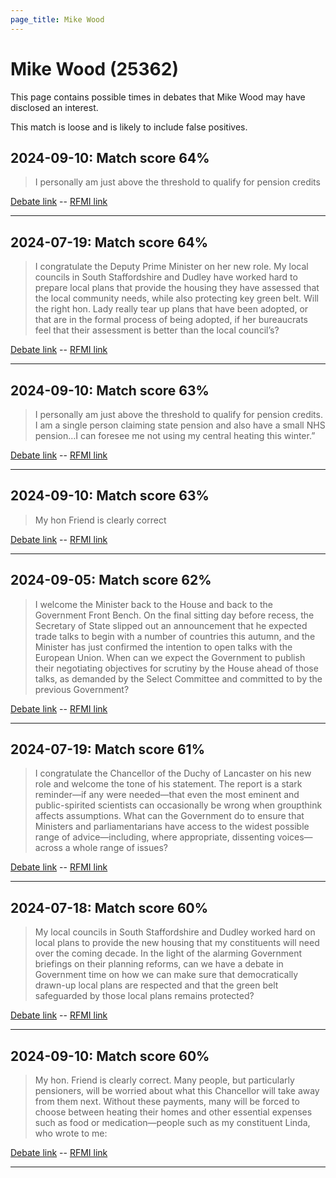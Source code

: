 ```yaml
---
page_title: Mike Wood
---
```


# Mike Wood  (25362)

This page contains possible times in debates that Mike Wood may have disclosed an interest.

This match is loose and is likely to include false positives. 



## 2024-09-10: Match score 64%

>I personally am just above the threshold to qualify for pension credits

[Debate link](https://www.theyworkforyou.com/debates/?id=2024-09-10a.767.1)  --  [RFMI link](https://www.theyworkforyou.com/mp/25362/register)


---



## 2024-07-19: Match score 64%

>I congratulate the Deputy Prime Minister on her new role. My local councils in South Staffordshire and Dudley have worked hard to prepare local plans that provide the housing they have assessed that the local community needs, while also protecting key green belt. Will the right hon. Lady really tear up plans that have been adopted, or that are in the formal process of being adopted, if her bureaucrats feel that their assessment is better than the local council’s?

[Debate link](https://www.theyworkforyou.com/debates/?id=2024-07-19b.314.0)  --  [RFMI link](https://www.theyworkforyou.com/mp/25362/register)


---



## 2024-09-10: Match score 63%

>I personally am just above the threshold to qualify for pension credits. I am a single person claiming state pension and also have a small NHS pension…I can foresee me not using my central heating this winter.”

[Debate link](https://www.theyworkforyou.com/debates/?id=2024-09-10a.767.1)  --  [RFMI link](https://www.theyworkforyou.com/mp/25362/register)


---



## 2024-09-10: Match score 63%

>My hon Friend is clearly correct

[Debate link](https://www.theyworkforyou.com/debates/?id=2024-09-10a.767.1)  --  [RFMI link](https://www.theyworkforyou.com/mp/25362/register)


---



## 2024-09-05: Match score 62%

>I welcome the Minister back to the House and back to the Government Front Bench. On the final sitting day before recess, the Secretary of State slipped out an announcement that he expected trade talks to begin with a number of countries this autumn, and the Minister has just confirmed the intention to open talks with the European Union. When can we expect the Government to publish their negotiating objectives for  scrutiny by the House ahead of those talks, as demanded by the Select Committee and committed to by the previous Government?

[Debate link](https://www.theyworkforyou.com/debates/?id=2024-09-05b.410.6)  --  [RFMI link](https://www.theyworkforyou.com/mp/25362/register)


---



## 2024-07-19: Match score 61%

>I congratulate the Chancellor of the Duchy of Lancaster on his new role and welcome the tone of his statement. The report is a stark reminder—if any were needed—that even the most eminent and public-spirited scientists can occasionally be wrong when groupthink affects assumptions. What can the Government do to ensure that Ministers and parliamentarians have access to the widest possible range of advice—including, where appropriate, dissenting voices—across a whole range of issues?

[Debate link](https://www.theyworkforyou.com/debates/?id=2024-07-19b.291.2)  --  [RFMI link](https://www.theyworkforyou.com/mp/25362/register)


---



## 2024-07-18: Match score 60%

>My local councils in South Staffordshire and Dudley worked hard on local plans to provide the new housing that my constituents will need over the coming decade. In the light of the alarming Government briefings on their planning reforms, can we have a debate in Government time on how we can make sure that democratically drawn-up local plans are respected and that the green belt safeguarded by those local plans remains protected?

[Debate link](https://www.theyworkforyou.com/debates/?id=2024-07-18f.166.0)  --  [RFMI link](https://www.theyworkforyou.com/mp/25362/register)


---



## 2024-09-10: Match score 60%

>My hon. Friend is clearly correct. Many people, but particularly pensioners, will be worried about what this Chancellor will take away from them next. Without these payments, many will be forced to choose between heating their homes and other essential expenses such as food or medication—people such as my constituent Linda, who wrote to me:

[Debate link](https://www.theyworkforyou.com/debates/?id=2024-09-10a.767.1)  --  [RFMI link](https://www.theyworkforyou.com/mp/25362/register)


---

